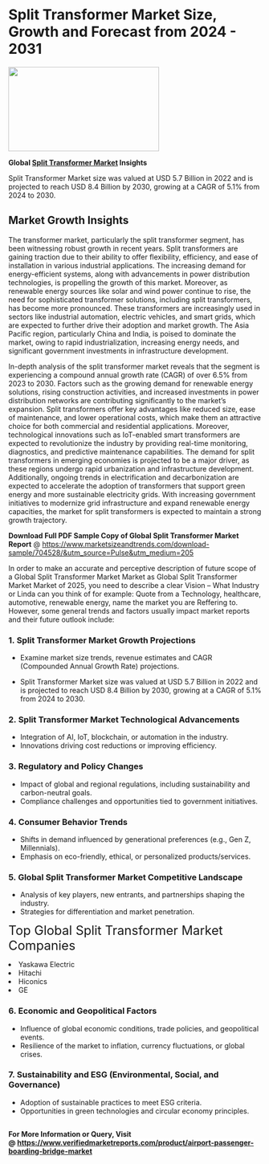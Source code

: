 <H1>Split Transformer Market Size, Growth and Forecast from 2024 - 2031</H1><img class="aligncenter size-medium wp-image-584254" src="https://thirdeyenews.in/wp-content/uploads/2024/09/Global-Market-Research-300x168.jpeg" alt="" width="300" height="168" /><p><strong>Global&nbsp;<a href="https://www.marketsizeandtrends.com/download-sample/704528/&amp;utm_source=Pulse&amp;utm_medium=205">Split Transformer Market</a> Insights</strong></p><p>Split Transformer Market size was valued at USD 5.7 Billion in 2022 and is projected to reach USD 8.4 Billion by 2030, growing at a CAGR of 5.1% from 2024 to 2030.</p><p><h2>Market Growth Insights</h2> <p>The transformer market, particularly the split transformer segment, has been witnessing robust growth in recent years. Split transformers are gaining traction due to their ability to offer flexibility, efficiency, and ease of installation in various industrial applications. The increasing demand for energy-efficient systems, along with advancements in power distribution technologies, is propelling the growth of this market. Moreover, as renewable energy sources like solar and wind power continue to rise, the need for sophisticated transformer solutions, including split transformers, has become more pronounced. These transformers are increasingly used in sectors like industrial automation, electric vehicles, and smart grids, which are expected to further drive their adoption and market growth. The Asia Pacific region, particularly China and India, is poised to dominate the market, owing to rapid industrialization, increasing energy needs, and significant government investments in infrastructure development. </p> <p>In-depth analysis of the split transformer market reveals that the segment is experiencing a compound annual growth rate (CAGR) of over 6.5% from 2023 to 2030. Factors such as the growing demand for renewable energy solutions, rising construction activities, and increased investments in power distribution networks are contributing significantly to the market’s expansion. Split transformers offer key advantages like reduced size, ease of maintenance, and lower operational costs, which make them an attractive choice for both commercial and residential applications. Moreover, technological innovations such as IoT-enabled smart transformers are expected to revolutionize the industry by providing real-time monitoring, diagnostics, and predictive maintenance capabilities. The demand for split transformers in emerging economies is projected to be a major driver, as these regions undergo rapid urbanization and infrastructure development. Additionally, ongoing trends in electrification and decarbonization are expected to accelerate the adoption of transformers that support green energy and more sustainable electricity grids. With increasing government initiatives to modernize grid infrastructure and expand renewable energy capacities, the market for split transformers is expected to maintain a strong growth trajectory. </p><p><span class=""><strong>Download Full PDF Sample Copy of Global Split Transformer Market Report</strong> @ <a href="https://www.marketsizeandtrends.com/download-sample/704528/&amp;utm_source=Pulse&amp;utm_medium=205" target="_blank">https://www.marketsizeandtrends.com/download-sample/704528/&amp;utm_source=Pulse&amp;utm_medium=205</a></span></p><p>In order to make an accurate and perceptive description of future scope of a Global&nbsp;Split Transformer Market Market as Global&nbsp;Split Transformer Market Market of 2025, you need to describe a clear Vision &ndash; What Industry or Linda can you think of for example: Quote from a Technology, healthcare, automotive, renewable energy, name the market you are Reffering to. However, some general trends and factors usually impact market reports and their future outlook include:</p><h3>1.&nbsp;<strong>Split Transformer Market Growth Projections</strong></h3><ul><li>Examine market size trends, revenue estimates and CAGR (Compounded Annual Growth Rate) projections.</li><li><p>Split Transformer Market size was valued at USD 5.7 Billion in 2022 and is projected to reach USD 8.4 Billion by 2030, growing at a CAGR of 5.1% from 2024 to 2030.</p></li></ul><h3>2.&nbsp;<strong>Split Transformer Market Technological Advancements</strong></h3><ul><li>Integration of AI, IoT, blockchain, or automation in the industry.</li><li>Innovations driving cost reductions or improving efficiency.</li></ul><h3>3.&nbsp;<strong>Regulatory and Policy Changes</strong></h3><ul><li>Impact of global and regional regulations, including sustainability and carbon-neutral goals.</li><li>Compliance challenges and opportunities tied to government initiatives.</li></ul><h3>4.&nbsp;<strong>Consumer Behavior Trends</strong></h3><ul><li>Shifts in demand influenced by generational preferences (e.g., Gen Z, Millennials).</li><li>Emphasis on eco-friendly, ethical, or personalized products/services.</li></ul><h3>5.&nbsp;<strong>Global Split Transformer Market Competitive Landscape</strong></h3><ul><li>Analysis of key players, new entrants, and partnerships shaping the industry.</li><li>Strategies for differentiation and market penetration.</li></ul><p data-pm-slice="1 1 []"><span style="color: inherit; font-family: inherit; font-size: 25px;">Top Global Split Transformer Market Companies</span></p><div class="" data-test-id=""><p><li>Yaskawa Electric</li><li> Hitachi</li><li> Hiconics</li><li> GE</li></p></div><h3>6.&nbsp;<strong>Economic and Geopolitical Factors</strong></h3><ul><li>Influence of global economic conditions, trade policies, and geopolitical events.</li><li>Resilience of the market to inflation, currency fluctuations, or global crises.</li></ul><h3>7.&nbsp;<strong>Sustainability and ESG (Environmental, Social, and Governance)</strong></h3><ul><li>Adoption of sustainable practices to meet ESG criteria.</li><li>Opportunities in green technologies and circular economy principles.</li></ul><h2><strong style="font-size: 14px;">For More Information or Query, Visit @&nbsp;</strong><a style="background-color: #ffffff; font-size: 14px;" href="https://www.marketsizeandtrends.com/report/split-transformer-market/" target="_blank">https://www.verifiedmarketreports.com/product/airport-passenger-boarding-bridge-market</a></h2>
